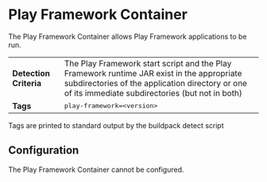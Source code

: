 # Play Framework Container
The Play Framework Container allows Play Framework applications to be run.

<table>
  <tr>
    <td><strong>Detection Criteria</strong></td><td>The Play Framework start script and the Play Framework runtime JAR exist in the appropriate subdirectories of the application directory or one of its immediate subdirectories (but not in both)</td>
  </tr>
  <tr>
    <td><strong>Tags</strong></td>
    <td><tt>play-framework=&lt;version&gt;</tt></td>
  </tr>
</table>
Tags are printed to standard output by the buildpack detect script

## Configuration
The Play Framework Container cannot be configured.


